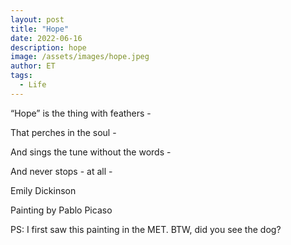```yaml
---
layout: post
title: "Hope"
date: 2022-06-16
description: hope
image: /assets/images/hope.jpeg
author: ET
tags:
  - Life
---
```


“Hope” is the thing with feathers -

That perches in the soul -

And sings the tune without the words -

And never stops - at all -


Emily Dickinson


Painting by Pablo Picaso

PS: I first saw this painting in the MET. BTW, did you see the dog? 
